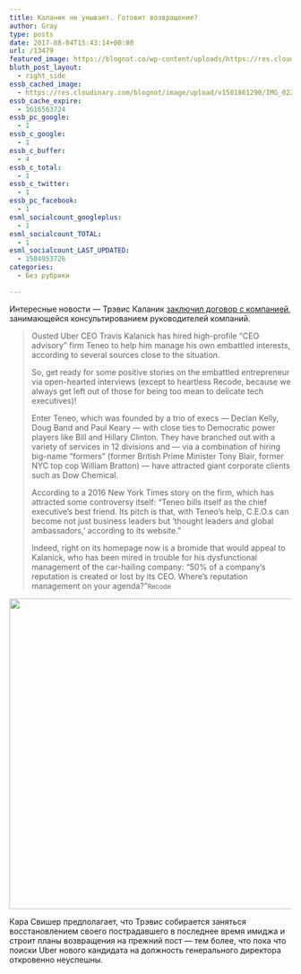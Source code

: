 ```yaml
---
title: Каланик не унывает. Готовит возвращение?
author: Gray
type: posts
date: 2017-08-04T15:43:14+00:00
url: /13479
featured_image: https://blognot.co/wp-content/uploads/https://res.cloudinary.com/blognot/image/upload/v1501861290/IMG_0222_aihjv3.jpg
bluth_post_layout:
  - right_side
essb_cached_image:
  - https://res.cloudinary.com/blognot/image/upload/v1501861290/IMG_0222_aihjv3.jpg
essb_cache_expire:
  - 1616563724
essb_pc_google:
  - 1
essb_c_google:
  - 1
essb_c_buffer:
  - 4
essb_c_total:
  - 1
essb_c_twitter:
  - 1
essb_pc_facebook:
  - 1
esml_socialcount_googleplus:
  - 1
esml_socialcount_TOTAL:
  - 1
esml_socialcount_LAST_UPDATED:
  - 1504953726
categories:
  - Без рубрики

---
```








Интересные новости — Трэвис Каланик [заключил договор с компанией][1], занимающейся консультированием руководителей компаний.

> Ousted Uber CEO Travis Kalanick has hired high-profile “CEO advisory” firm Teneo to help him manage his own embattled interests, according to several sources close to the situation.
> 
> So, get ready for some positive stories on the embattled entrepreneur via open-hearted interviews (except to heartless Recode, because we always get left out of those for being too mean to delicate tech executives)!
> 
> Enter Teneo, which was founded by a trio of execs — Declan Kelly, Doug Band and Paul Keary — with close ties to Democratic power players like Bill and Hillary Clinton. They have branched out with a variety of services in 12 divisions and — via a combination of hiring big-name “formers” (former British Prime Minister Tony Blair, former NYC top cop William Bratton) — have attracted giant corporate clients such as Dow Chemical.
> 
> According to a 2016 New York Times story on the firm, which has attracted some controversy itself: “Teneo bills itself as the chief executive’s best friend. Its pitch is that, with Teneo’s help, C.E.O.s can become not just business leaders but ‘thought leaders and global ambassadors,’ according to its website.”
> 
> Indeed, right on its homepage now is a bromide that would appeal to Kalanick, who has been mired in trouble for his dysfunctional management of the car-hailing company: “50% of a company’s reputation is created or lost by its CEO. Where’s reputation management on your agenda?”<small>Recode</small>

<img data-attachment-id="13483" data-permalink="https://blognot.co/13479/img_0222_aihjv3" data-orig-file="https://i0.wp.com/blognot.co/wp-content/uploads/https://res.cloudinary.com/blognot/image/upload/v1501861290/IMG_0222_aihjv3.jpg?fit=1280%2C960&ssl=1" data-orig-size="1280,960" data-comments-opened="1" data-image-meta="{&quot;aperture&quot;:&quot;0&quot;,&quot;credit&quot;:&quot;&quot;,&quot;camera&quot;:&quot;&quot;,&quot;caption&quot;:&quot;&quot;,&quot;created_timestamp&quot;:&quot;0&quot;,&quot;copyright&quot;:&quot;&quot;,&quot;focal_length&quot;:&quot;0&quot;,&quot;iso&quot;:&quot;0&quot;,&quot;shutter_speed&quot;:&quot;0&quot;,&quot;title&quot;:&quot;IMG_0222_aihjv3&quot;}" data-image-title="IMG_0222_aihjv3" data-image-description="" data-medium-file="https://i0.wp.com/blognot.co/wp-content/uploads/https://res.cloudinary.com/blognot/image/upload/v1501861290/IMG_0222_aihjv3.jpg?fit=300%2C225&ssl=1" data-large-file="https://i0.wp.com/blognot.co/wp-content/uploads/https://res.cloudinary.com/blognot/image/upload/v1501861290/IMG_0222_aihjv3.jpg?fit=740%2C555&ssl=1" class="wp-image-13483 size-large aligncenter" src="https://i0.wp.com/res.cloudinary.com/blognot/image/upload/h_555,w_740/v1501861290/IMG_0222_aihjv3.jpg?resize=740%2C555&#038;ssl=1" alt="" width="740" height="555" data-recalc-dims="1" /> 

Кара Свишер предполагает, что Трэвис собирается заняться восстановлением своего пострадавшего в последнее время имиджа и строит планы возвращения на прежний пост — тем более, что пока что поиски Uber нового кандидата на должность генерального директора откровенно неуспешны.

 [1]: https://www.recode.net/2017/8/3/16092864/travis-kalanick-hires-ceo-advisory-firm-teneo-pr-improve-his-tarnished-image
